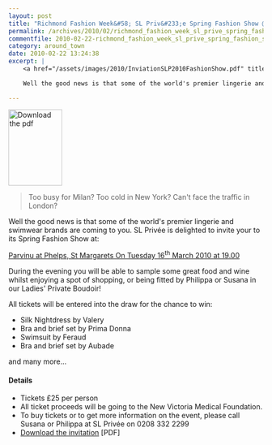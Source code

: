 ```yaml
---
layout: post
title: "Richmond Fashion Week&#58; SL Priv&#233;e Spring Fashion Show @ Parvinu"
permalink: /archives/2010/02/richmond_fashion_week_sl_prive_spring_fashion_show.html
commentfile: 2010-02-22-richmond_fashion_week_sl_prive_spring_fashion_show
category: around_town
date: 2010-02-22 13:24:38
excerpt: |
    <a href="/assets/images/2010/InviationSLP2010FashionShow.pdf" title="See larger version of - Download the pdf"><img src="/assets/images/2010/InviationSLP2010FashionShow_thumb.gif" width="106" height="150" alt="Download the pdf" class="photo right" /></a>

    Well the good news is that some of the world's premier lingerie and swimwear brands are coming to you. SL Priv&#233;e is delighted to invite your to its Spring Fashion Show at:

---
```


<a href="/assets/images/2010/InviationSLP2010FashionShow.pdf" title="See larger version of - Download the pdf"><img src="/assets/images/2010/InviationSLP2010FashionShow_thumb.gif" width="106" height="150" alt="Download the pdf" class="photo right" /></a>

> Too busy for Milan?
>  Too cold in New York?
>  Can't face the traffic in London?
>
 Well the good news is that some of the world's premier lingerie and swimwear brands are coming to you. SL Privée is delighted to invite your to its Spring Fashion Show at:

[Parvinu at Phelps, St Margarets
On Tuesday 16<sup>th</sup> March 2010 at 19.00](https://stmargarets.london/event/show/200705142375)

During the evening you will be able to sample some great food and wine whilst enjoying a spot of shopping, or being fitted by Philippa or Susana in our Ladies' Private Boudoir!

All tickets will be entered into the draw for the chance to win:

-   Silk Nightdress by Valery
-   Bra and brief set by Prima Donna
-   Swimsuit by Feraud
-   Bra and brief set by Aubade

and many more...

#### Details

-   Tickets £25 per person
-   All ticket proceeds will be going to the New Victoria Medical Foundation.
-   To buy tickets or to get more information on the event, please call Susana or Philippa at SL Privée on 0208 332 2299
-   <a href="/assets/images/2010/InviationSLP2010FashionShow.pdf" title="See larger version of - Download the pdf">Download the invitation</a> \[PDF\]
